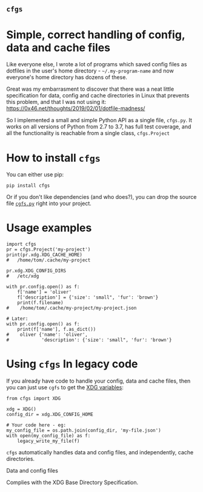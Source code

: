 `cfgs`
-------------

Simple, correct handling of config, data and cache files
==========================================

Like everyone else, I wrote a lot of programs which saved config files
as dotfiles in the user's home directory - `~/.my-program-name` and now
everyone's home directory has dozens of these.

Great was my embarrasment to discover that there was a neat little specification
for data, config and cache directories in Linux that prevents this problem, and
that I was not using it:  https://0x46.net/thoughts/2019/02/01/dotfile-madness/

So I implemented a small and simple Python API as a single file, `cfgs.py`.
It works on all versions of Python from 2.7 to 3.7, has full test coverage,
and all the functionality is reachable from a single class, `cfgs.Project`

How to install `cfgs`
===============

You can either use pip:

    pip install cfgs

Or if you don't like dependencies (and who does?), you can drop the source file
[`cgfs.py`](https://raw.githubusercontent.com/timedata-org/cfgs/master/cfgs.py)
right into your project.

Usage examples
==================

    import cfgs
    pr = cfgs.Project('my-project')
    print(pr.xdg.XDG_CACHE_HOME)
    #   /home/tom/.cache/my-project

    pr.xdg.XDG_CONFIG_DIRS
    #   /etc/xdg

    with pr.config.open() as f:
        f['name'] = 'oliver'
        f['description'] = {'size': 'small", 'fur': 'brown'}
        print(f.filename)
    #    /home/tom/.cache/my-project/my-project.json

    # Later:
    with pr.config.open() as f:
        print(f['name'], f.as_dict())
    #    oliver {'name': 'oliver',
    #            'description': {'size': 'small", 'fur': 'brown'}



Using `cfgs` In legacy code
=================

If you already have code to handle your config, data and cache files, then you
can just use `cgfs` to get the
[XDG variables](https://specifications.freedesktop.org/basedir-spec/basedir-spec-latest.html):

    from cfgs import XDG

    xdg = XDG()
    config_dir = xdg.XDG_CONFIG_HOME

    # Your code here - eg:
    my_config_file = os.path.join(config_dir, 'my-file.json')
    with open(my_config_file) as f:
        legacy_write_my_file(f)


`cfgs` automatically handles data and config files, and independently, cache
directories.

Data and config files



Complies with the XDG Base Directory Specification.
